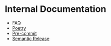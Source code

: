 # Internal Documentation

- [FAQ](faq.md)
- [Poetry](poetry.md)
- [Pre-commit](pre-commit.md)
- [Semantic Release](semantic-release.md)
